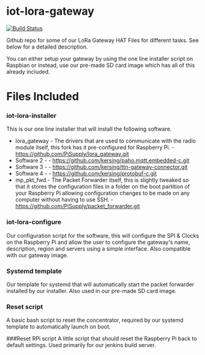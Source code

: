 # iot-lora-gateway
[![Build Status](http://86.20.180.136:8080/job/iot-lora-installer-script/badge/icon)](http://86.20.180.136:8080/job/iot-lora-installer-script/)

Github repo for some of our LoRa Gateway HAT Files for different tasks. See below for a detailed description.

You can either setup your gateway by using the one line installer script on Raspbian or instead, use our pre-made SD card image which has all of this already included.


# Files Included
### iot-lora-installer
This is our one line installer that will install the following software.
* lora_gateway - The drivers that are used to communicate with the radio module itself, this fork has it pre-configured for Raspberry Pi. - https://github.com/PiSupply/lora_gateway.git
* Software 2 - - https://github.com/kersing/paho.mqtt.embedded-c.git
* Software 3 - - https://github.com/kersing/ttn-gateway-connector.git
* Software 4 - - https://github.com/kersing/protobuf-c.git
* mp_pkt_fwd - The Packet Forwarder itself, this is slightly tweaked so that it stores the configuration files in a folder on the boot partition of your Raspberry Pi allowing configuration changes to be made on any computer without having to use SSH. - https://github.com/PiSupply/packet_forwarder.git

### iot-lora-configure
Our configuration script for the software, this will configure the SPI & Clocks on the Raspberry Pi and allow the user to configure the gateway's name, description, region and servers using a simple interface. Also compatible with our gateway image.

### Systemd template
Our template for systemd that will automatically start the packet forwarder installed by our installer. Also used in our pre-made SD card image.

### Reset script
A basic bash script to reset the concentrator, required by our systemd template to automatically launch on boot.

###Reset RPi script
A little script that should reset the Raspberry Pi back to default settings. Used primarily for our jenkins build server.
